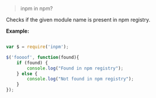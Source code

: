 > inpm in npm?

Checks if the given module name is present in npm registry.

__Example:__

```javascript

var $ = require('inpm');

$('foooof', function(found){
    if (found) {
        console.log("Found in npm registry");
    } else {
        console.log("Not found in npm registry");
    }
});

```